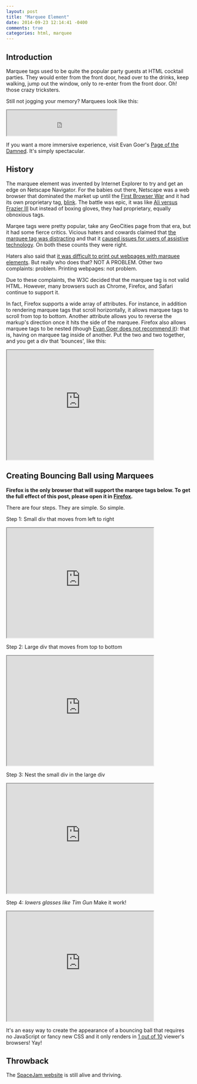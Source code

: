 ```yaml
---
layout: post
title: "Marquee Element"
date: 2014-09-23 12:14:41 -0400
comments: true
categories: html, marquee
---
```


<script type="text/javascript" src="//ajax.googleapis.com/ajax/libs/jquery/1.9.1/jquery.min.js"></script>
<script type="text/javascript" src="//cdnjs.cloudflare.com/ajax/libs/gist-embed/1.9/gist-embed.min.js"></script>

## Introduction

Marquee tags used to be quite the popular party guests at HTML cocktail parties. They would enter from the front door, head over to the drinks, keep walking, jump out the window, only to re-enter from the front door. Oh! those crazy tricksters.

Still not jogging your memory? Marquees look like this:

<iframe height="70" src="http://kthffmn.github.io/marquee/js_mimic"></iframe>

If you want a more immersive experience, visit Evan Goer's [Page of the Damned](http://www.goer.org/htmlhorror/htmlhorror1.html). It's simply spectacular.

## History

The marquee element was invented by Internet Explorer to try and get an edge on Netscape Navigator. For the babies out there, Netscape was a web browser that dominated the market up until the [First Browser War](http://en.wikipedia.org/wiki/Browser_wars#First_browser_war) and it had its own proprietary tag, [blink](https://developer.mozilla.org/en-US/docs/Web/HTML/Element/blink). The battle was epic, it was like [Ali versus Frazier III](http://youtu.be/VkOQW-Y-PYA) but instead of boxing gloves, they had proprietary, equally obnoxious tags.

Marqee tags were pretty popular, take any GeoCities page from that era, but it had some fierce critics.
Vicious haters and cowards claimed that [the marquee tag was distracting](http://www.usabilityfirst.com/glossary/marquee/) and that it [caused issues for users of assistive technology](https://www.webaccessibility.com/best_practices.php?best_practice_id=441). On both these counts they were right.

Haters also said that [it was difficult to print out webpages with marquee elements](http://en.wikipedia.org/wiki/Marquee_element#Usability_problems). But really who does that? NOT A PROBLEM. Other two complaints: problem. Printing webpages: not problem.

Due to these complaints, the W3C decided that the marquee tag is not valid HTML. However, many browsers such as Chrome, Firefox, and Safari continue to support it.

In fact, Firefox supports a wide array of attributes. For instance, in addition to rendering marquee tags that scroll horizontally, it allows marquee tags to scroll from top to bottom. Another attribute allows you to reverse the markup's direction once it hits the side of the marquee. Firefox also allows marquee tags to be nested (though [Evan Goer does not recommend it](http://goer.org/Journal/2003/10/html_house_of_horror_things_that_go_blink_in_the_n.html)): that is, having on marquee tag inside of another. Put the two and two together, and you get a div that 'bounces', like this:

<iframe width="400" height="300" src="http://kthffmn.github.io/marquee/ball_mimic"></iframe>

## Creating Bouncing Ball using Marquees

**Firefox is the only browser that will support the marqee tags below. To get the full effect of this post, please open it in [Firefox](https://www.mozilla.org/en-US/firefox/new/).**

There are four steps. They are simple. So simple.

Step 1: Small div that moves from left to right
<code data-gist-id="9dc4351becccdc716811" data-gist-hide-footer="true" data-gist-hide-line-numbers="true" data-gist-line="2-6"></code>
<iframe width="400" height="300" src="http://kthffmn.github.io/marquee/ball-1"></iframe>

Step 2: Large div that moves from top to bottom
<code data-gist-id="9dc4351becccdc716811" data-gist-hide-footer="true" data-gist-hide-line-numbers="true" data-gist-line="9-11"></code>
<iframe width="400" height="300" src="http://kthffmn.github.io/marquee/ball-2"></iframe>

Step 3: Nest the small div in the large div
<code data-gist-id="9dc4351becccdc716811" data-gist-hide-footer="true" data-gist-hide-line-numbers="true" data-gist-line="14-18"></code>
<iframe width="400" height="300" src="http://kthffmn.github.io/marquee/ball-3"></iframe>

Step 4: *lowers glasses like Tim Gun* Make it work!
<iframe width="400" height="300" src="http://kthffmn.github.io/marquee/ball-4"></iframe>

It's an easy way to create the appearance of a bouncing ball that requires no JavaScript or fancy new CSS and it only renders in [1 out of 10](http://thenextweb.com/insider/2014/05/16/chrome-still-used-across-desktop-mobile-firefox-falls-safari-ie/) viewer's browsers! Yay!

## Throwback
The [SpaceJam website](http://www2.warnerbros.com/spacejam/movie/jam.htm) is still alive and thriving.